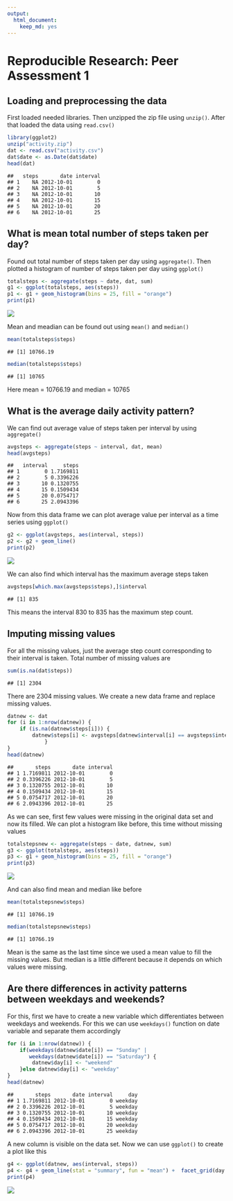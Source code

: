 ```yaml
---
output: 
  html_document: 
    keep_md: yes
---
```

# Reproducible Research: Peer Assessment 1


## Loading and preprocessing the data

First loaded needed libraries. Then unzipped the zip file using `unzip()`. 
After that loaded the data using `read.csv()`


```r
library(ggplot2)
unzip("activity.zip")
dat <- read.csv("activity.csv")
dat$date <- as.Date(dat$date)
head(dat)
```

```
##   steps       date interval
## 1    NA 2012-10-01        0
## 2    NA 2012-10-01        5
## 3    NA 2012-10-01       10
## 4    NA 2012-10-01       15
## 5    NA 2012-10-01       20
## 6    NA 2012-10-01       25
```

## What is mean total number of steps taken per day?

Found out total number of steps taken per day using `aggregate()`. Then plotted 
a histogram of number of steps taken per day using `ggplot()`


```r
totalsteps <- aggregate(steps ~ date, dat, sum)
g1 <- ggplot(totalsteps, aes(steps))
p1 <- g1 + geom_histogram(bins = 25, fill = "orange")
print(p1)
```

![](PA1_template_files/figure-html/unnamed-chunk-2-1.png)<!-- -->

Mean and meadian can be found out using `mean()` and `median()`

```r
mean(totalsteps$steps)
```

```
## [1] 10766.19
```

```r
median(totalsteps$steps)
```

```
## [1] 10765
```

Here mean = 10766.19 and median = 10765

## What is the average daily activity pattern?

We can find out average value of steps taken per interval by using `aggregate()`


```r
avgsteps <- aggregate(steps ~ interval, dat, mean)
head(avgsteps)
```

```
##   interval     steps
## 1        0 1.7169811
## 2        5 0.3396226
## 3       10 0.1320755
## 4       15 0.1509434
## 5       20 0.0754717
## 6       25 2.0943396
```

Now from this data frame we can plot average value per interval as a time series
using `ggplot()`


```r
g2 <- ggplot(avgsteps, aes(interval, steps))
p2 <- g2 + geom_line()
print(p2)
```

![](PA1_template_files/figure-html/unnamed-chunk-5-1.png)<!-- -->

We can also find which interval has the maximum average steps taken 


```r
avgsteps[which.max(avgsteps$steps),]$interval
```

```
## [1] 835
```
This means the interval 830 to 835 has the maximum step count.

## Imputing missing values

For all the missing values, just the average step count corresponding to their 
interval is taken. Total number of missing values are


```r
sum(is.na(dat$steps))
```

```
## [1] 2304
```

There are 2304 missing values. We create a new data frame and replace missing
values.


```r
datnew <- dat
for (i in 1:nrow(datnew)) {
    if (is.na(datnew$steps[i])) {
        datnew$steps[i] <- avgsteps[datnew$interval[i] == avgsteps$interval,2]
            }
}
head(datnew)
```

```
##       steps       date interval
## 1 1.7169811 2012-10-01        0
## 2 0.3396226 2012-10-01        5
## 3 0.1320755 2012-10-01       10
## 4 0.1509434 2012-10-01       15
## 5 0.0754717 2012-10-01       20
## 6 2.0943396 2012-10-01       25
```

As we can see, first few values were missing in the original data set and now
its filled. We can plot a histogram like before, this time without missing 
values


```r
totalstepsnew <- aggregate(steps ~ date, datnew, sum)
g3 <- ggplot(totalsteps, aes(steps))
p3 <- g1 + geom_histogram(bins = 25, fill = "orange")
print(p3)
```

![](PA1_template_files/figure-html/unnamed-chunk-9-1.png)<!-- -->

And can also find mean and median like before


```r
mean(totalstepsnew$steps)
```

```
## [1] 10766.19
```

```r
median(totalstepsnew$steps)
```

```
## [1] 10766.19
```

Mean is the same as the last time since we used a mean value to fill the missing
values. But median is a little different because it depends on which values were
missing.


## Are there differences in activity patterns between weekdays and weekends?

For this, first we have to create a new variable which differentiates between
weekdays and weekends. For this we can use `weekdays()` function on date 
variable and separate them accordingly


```r
for (i in 1:nrow(datnew)) {
    if(weekdays(datnew$date[i]) == "Sunday" | 
       weekdays(datnew$date[i]) == "Saturday") {
        datnew$day[i] <- "weekend"
    }else datnew$day[i] <- "weekday"
}
head(datnew)
```

```
##       steps       date interval     day
## 1 1.7169811 2012-10-01        0 weekday
## 2 0.3396226 2012-10-01        5 weekday
## 3 0.1320755 2012-10-01       10 weekday
## 4 0.1509434 2012-10-01       15 weekday
## 5 0.0754717 2012-10-01       20 weekday
## 6 2.0943396 2012-10-01       25 weekday
```
A new column is visible on the data set. Now we can use `ggplot()` to create a 
plot like this


```r
g4 <- ggplot(datnew, aes(interval, steps))
p4 <- g4 + geom_line(stat = "summary", fun = "mean") +  facet_grid(day ~ .)
print(p4)
```

![](PA1_template_files/figure-html/unnamed-chunk-12-1.png)<!-- -->
